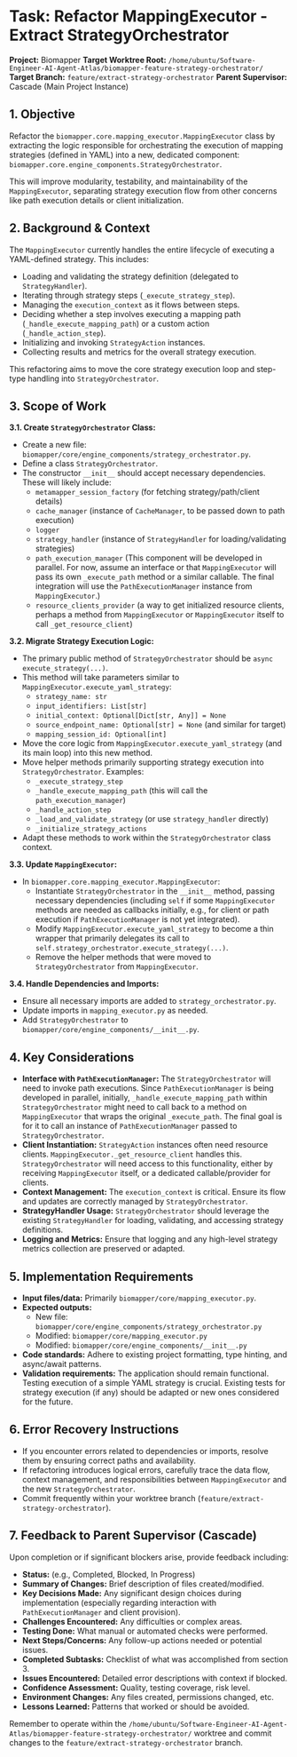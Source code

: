 # Task: Refactor MappingExecutor - Extract StrategyOrchestrator

**Project:** Biomapper
**Target Worktree Root:** `/home/ubuntu/Software-Engineer-AI-Agent-Atlas/biomapper-feature-strategy-orchestrator/`
**Target Branch:** `feature/extract-strategy-orchestrator`
**Parent Supervisor:** Cascade (Main Project Instance)

## 1. Objective
Refactor the `biomapper.core.mapping_executor.MappingExecutor` class by extracting the logic responsible for orchestrating the execution of mapping strategies (defined in YAML) into a new, dedicated component: `biomapper.core.engine_components.StrategyOrchestrator`.

This will improve modularity, testability, and maintainability of the `MappingExecutor`, separating strategy execution flow from other concerns like path execution details or client initialization.

## 2. Background & Context
The `MappingExecutor` currently handles the entire lifecycle of executing a YAML-defined strategy. This includes:
- Loading and validating the strategy definition (delegated to `StrategyHandler`).
- Iterating through strategy steps (`_execute_strategy_step`).
- Managing the `execution_context` as it flows between steps.
- Deciding whether a step involves executing a mapping path (`_handle_execute_mapping_path`) or a custom action (`_handle_action_step`).
- Initializing and invoking `StrategyAction` instances.
- Collecting results and metrics for the overall strategy execution.

This refactoring aims to move the core strategy execution loop and step-type handling into `StrategyOrchestrator`.

## 3. Scope of Work

**3.1. Create `StrategyOrchestrator` Class:**
   - Create a new file: `biomapper/core/engine_components/strategy_orchestrator.py`.
   - Define a class `StrategyOrchestrator`.
   - The constructor `__init__` should accept necessary dependencies. These will likely include:
     - `metamapper_session_factory` (for fetching strategy/path/client details)
     - `cache_manager` (instance of `CacheManager`, to be passed down to path execution)
     - `logger`
     - `strategy_handler` (instance of `StrategyHandler` for loading/validating strategies)
     - `path_execution_manager` (This component will be developed in parallel. For now, assume an interface or that `MappingExecutor` will pass its own `_execute_path` method or a similar callable. The final integration will use the `PathExecutionManager` instance from `MappingExecutor`.)
     - `resource_clients_provider` (a way to get initialized resource clients, perhaps a method from `MappingExecutor` or `MappingExecutor` itself to call `_get_resource_client`)

**3.2. Migrate Strategy Execution Logic:**
   - The primary public method of `StrategyOrchestrator` should be `async execute_strategy(...)`.
   - This method will take parameters similar to `MappingExecutor.execute_yaml_strategy`:
     - `strategy_name: str`
     - `input_identifiers: List[str]`
     - `initial_context: Optional[Dict[str, Any]] = None`
     - `source_endpoint_name: Optional[str] = None` (and similar for target)
     - `mapping_session_id: Optional[int]`
   - Move the core logic from `MappingExecutor.execute_yaml_strategy` (and its main loop) into this new method.
   - Move helper methods primarily supporting strategy execution into `StrategyOrchestrator`. Examples:
     - `_execute_strategy_step`
     - `_handle_execute_mapping_path` (this will call the `path_execution_manager`)
     - `_handle_action_step`
     - `_load_and_validate_strategy` (or use `strategy_handler` directly)
     - `_initialize_strategy_actions`
   - Adapt these methods to work within the `StrategyOrchestrator` class context.

**3.3. Update `MappingExecutor`:**
   - In `biomapper.core.mapping_executor.MappingExecutor`:
     - Instantiate `StrategyOrchestrator` in the `__init__` method, passing necessary dependencies (including `self` if some `MappingExecutor` methods are needed as callbacks initially, e.g., for client or path execution if `PathExecutionManager` is not yet integrated).
     - Modify `MappingExecutor.execute_yaml_strategy` to become a thin wrapper that primarily delegates its call to `self.strategy_orchestrator.execute_strategy(...)`.
     - Remove the helper methods that were moved to `StrategyOrchestrator` from `MappingExecutor`.

**3.4. Handle Dependencies and Imports:**
   - Ensure all necessary imports are added to `strategy_orchestrator.py`.
   - Update imports in `mapping_executor.py` as needed.
   - Add `StrategyOrchestrator` to `biomapper/core/engine_components/__init__.py`.

## 4. Key Considerations

- **Interface with `PathExecutionManager`:** The `StrategyOrchestrator` will need to invoke path executions. Since `PathExecutionManager` is being developed in parallel, initially, `_handle_execute_mapping_path` within `StrategyOrchestrator` might need to call back to a method on `MappingExecutor` that wraps the original `_execute_path`. The final goal is for it to call an instance of `PathExecutionManager` passed to `StrategyOrchestrator`.
- **Client Instantiation:** `StrategyAction` instances often need resource clients. `MappingExecutor._get_resource_client` handles this. `StrategyOrchestrator` will need access to this functionality, either by receiving `MappingExecutor` itself, or a dedicated callable/provider for clients.
- **Context Management:** The `execution_context` is critical. Ensure its flow and updates are correctly managed by `StrategyOrchestrator`.
- **StrategyHandler Usage:** `StrategyOrchestrator` should leverage the existing `StrategyHandler` for loading, validating, and accessing strategy definitions.
- **Logging and Metrics:** Ensure that logging and any high-level strategy metrics collection are preserved or adapted.

## 5. Implementation Requirements
- **Input files/data:** Primarily `biomapper/core/mapping_executor.py`.
- **Expected outputs:** 
    - New file: `biomapper/core/engine_components/strategy_orchestrator.py`
    - Modified: `biomapper/core/mapping_executor.py`
    - Modified: `biomapper/core/engine_components/__init__.py`
- **Code standards:** Adhere to existing project formatting, type hinting, and async/await patterns.
- **Validation requirements:** The application should remain functional. Testing execution of a simple YAML strategy is crucial. Existing tests for strategy execution (if any) should be adapted or new ones considered for the future.

## 6. Error Recovery Instructions
- If you encounter errors related to dependencies or imports, resolve them by ensuring correct paths and availability.
- If refactoring introduces logical errors, carefully trace the data flow, context management, and responsibilities between `MappingExecutor` and the new `StrategyOrchestrator`.
- Commit frequently within your worktree branch (`feature/extract-strategy-orchestrator`).

## 7. Feedback to Parent Supervisor (Cascade)
Upon completion or if significant blockers arise, provide feedback including:
- **Status:** (e.g., Completed, Blocked, In Progress)
- **Summary of Changes:** Brief description of files created/modified.
- **Key Decisions Made:** Any significant design choices during implementation (especially regarding interaction with `PathExecutionManager` and client provision).
- **Challenges Encountered:** Any difficulties or complex areas.
- **Testing Done:** What manual or automated checks were performed.
- **Next Steps/Concerns:** Any follow-up actions needed or potential issues.
- **Completed Subtasks:** Checklist of what was accomplished from section 3.
- **Issues Encountered:** Detailed error descriptions with context if blocked.
- **Confidence Assessment:** Quality, testing coverage, risk level.
- **Environment Changes:** Any files created, permissions changed, etc.
- **Lessons Learned:** Patterns that worked or should be avoided.

Remember to operate within the `/home/ubuntu/Software-Engineer-AI-Agent-Atlas/biomapper-feature-strategy-orchestrator/` worktree and commit changes to the `feature/extract-strategy-orchestrator` branch.
